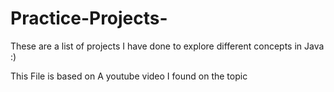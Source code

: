 # Practice-Projects-
These are a list of projects I have done to explore different concepts in Java :)

This File is based on A youtube video I found on the topic
